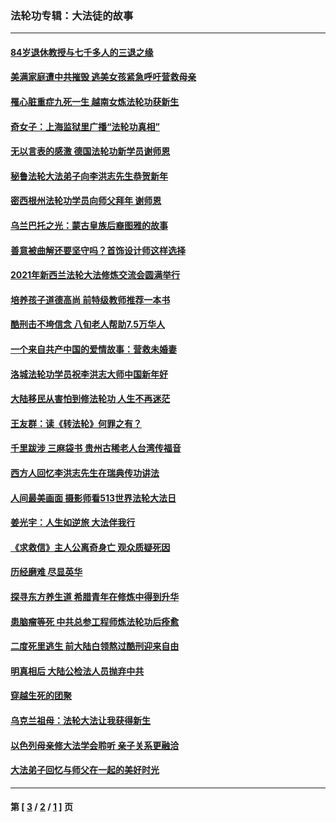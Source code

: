 ### 法轮功专辑：大法徒的故事
---
#### [84岁退休教授与七千多人的三退之缘](../../pages/nf1147481/n13796650.md?09120430) 
#### [美满家庭遭中共摧毁 逃美女孩紧急呼吁营救母亲](../../pages/nf1147481/n13792859.md?09120430) 
#### [罹心脏重症九死一生 越南女炼法轮功获新生](../../pages/nf1147481/n13732766.md?09120430) 
#### [奇女子：上海监狱里广播“法轮功真相”](../../pages/nf1147481/n13726443.md?09120430) 
#### [无以言表的感激 德国法轮功新学员谢师恩](../../pages/nf1147481/n13543790.md?09120430) 
#### [秘鲁法轮大法弟子向李洪志先生恭贺新年](../../pages/nf1147481/n13540182.md?09120430) 
#### [密西根州法轮功学员向师父拜年 谢师恩](../../pages/nf1147481/n13538183.md?09120430) 
#### [乌兰巴托之光：蒙古皇族后裔图雅的故事](../../pages/nf1147481/n13155759.md?09120430) 
#### [善意被曲解还要坚守吗？首饰设计师这样选择](../../pages/nf1147481/n13077575.md?09120430) 
#### [2021年新西兰法轮大法修炼交流会圆满举行](../../pages/nf1147481/n13033149.md?09120430) 
#### [培养孩子道德高尚 前特级教师推荐一本书](../../pages/nf1147481/n12938640.md?09120430) 
#### [酷刑击不垮信念 八旬老人帮助7.5万华人](../../pages/nf1147481/n12880712.md?09120430) 
#### [一个来自共产中国的爱情故事：营救未婚妻](../../pages/nf1147481/n12778386.md?09120430) 
#### [洛城法轮功学员祝李洪志大师中国新年好](../../pages/nf1147481/n12724685.md?09120430) 
#### [大陆移民从害怕到修法轮功 人生不再迷茫](../../pages/nf1147481/n12414325.md?09120430) 
#### [王友群：读《转法轮》何罪之有？](../../pages/nf1147481/n12408647.md?09120430) 
#### [千里跋涉 三麻袋书 贵州古稀老人台湾传福音](../../pages/nf1147481/n12198750.md?09120430) 
#### [西方人回忆李洪志先生在瑞典传功讲法](../../pages/nf1147481/n12099607.md?09120430) 
#### [人间最美画面 摄影师看513世界法轮大法日](../../pages/nf1147481/n12094118.md?09120430) 
#### [姜光宇：人生如逆旅 大法伴我行](../../pages/nf1147481/n12088664.md?09120430) 
#### [《求救信》主人公离奇身亡 观众质疑死因](../../pages/nf1147481/n11845215.md?09120430) 
#### [历经磨难 尽显英华](../../pages/nf1147481/n11723297.md?09120430) 
#### [探寻东方养生道 希腊青年在修炼中得到升华](../../pages/nf1147481/n11494502.md?09120430) 
#### [患脑瘤等死 中共总参工程师炼法轮功后痊愈](../../pages/nf1147481/n11466682.md?09120430) 
#### [二度死里逃生 前大陆白领熬过酷刑迎来自由](../../pages/nf1147481/n11368594.md?09120430) 
#### [明真相后 大陆公检法人员抛弃中共](../../pages/nf1147481/n11358618.md?09120430) 
#### [穿越生死的团聚](../../pages/nf1147481/n11258922.md?09120430) 
#### [乌克兰祖母：法轮大法让我获得新生](../../pages/nf1147481/n11269457.md?09120430) 
#### [以色列母亲修大法学会聆听 亲子关系更融洽](../../pages/nf1147481/n11268195.md?09120430) 
#### [大法弟子回忆与师父在一起的美好时光](../../pages/nf1147481/n11267759.md?09120430) 

---
#### 第 [ [3](./3.md?09120430) / [2](./2.md?09120430) / [1](./1.md?09120430) ] 页
